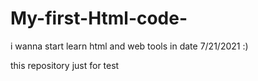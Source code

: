 # My-first-Html-code-


i wanna start learn html and web tools in date 7/21/2021    :)

this repository just for test
